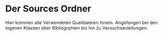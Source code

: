 # Der Sources Ordner

Hier kommen alle Verwendeten Quelldateien hinein. Angefangen bei den eigenen Klassen über Bibliogrphien bis hin zu Versuchsanleitungen.